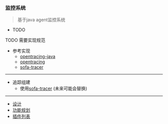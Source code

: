 ### 监控系统
> 基于java agent监控系统
* TODO

TODO 需要实现规范
* 参考实现
    * [opentracing-java](https://github.com/opentracing/opentracing-java)
    * [opentracing](https://opentracing.io/specification/)
    * [sofa-tracer](https://github.com/sofastack/sofa-tracer)
---
* 追踪组建
	* 使用[sofa-tracer](https://github.com/sofastack/sofa-tracer) (未来可能会替换)
---
* [设计](https://github.com/dyisdog/files/blob/master/%E8%AE%BE%E8%AE%A1.md)
* [功能规划](https://github.com/dyisdog/files/blob/master/%E5%8A%9F%E8%83%BD%E5%88%97%E8%A1%A8.md)
* [插件列表](https://github.com/dyisdog/files/blob/master/%E6%8F%92%E4%BB%B6%E5%88%97%E8%A1%A8.md)